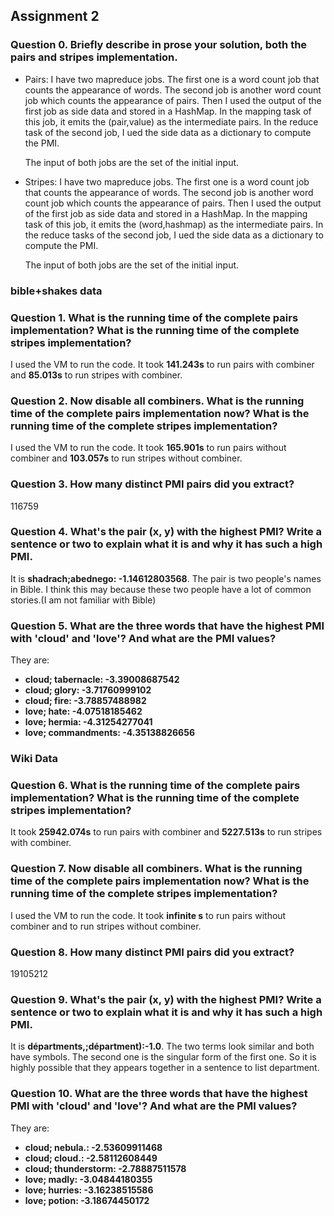 <h2>Assignment 2</h2>

<h3>Question 0. Briefly describe in prose your solution, both the pairs and stripes implementation.</h3>
<ul>
<li>Pairs: I have two mapreduce jobs. The first one is a word count job that counts the appearance of words. The second job is another word count job which counts the appearance of pairs. Then I used the output of the first job as side data and stored in a HashMap. In the mapping task of this job, it emits the (pair,value) as the intermediate pairs. In the reduce task of the second job, I ued the side data as a dictionary to compute the PMI.
<p>The input of both jobs are the set of the initial input.</p>
</li>
<li>Stripes: I have two mapreduce jobs. The first one is a word count job that counts the appearance of words. The second job is another word count job which counts the appearance of pairs. Then I used the output of the first job as side data and stored in a HashMap. In the mapping task of this job, it emits the (word,hashmap) as the intermediate pairs. In the reduce tasks of the second job, I ued the side data as a dictionary to compute the PMI.
<p>The input of both jobs are the set of the initial input.</p>
</ul>

<h3>bible+shakes data</h3>
<h3>Question 1. What is the running time of the complete pairs implementation? What is the running time of the complete stripes implementation?</h3> 
<p>I used the VM to run the code. It took <strong>141.243s</strong> to run pairs with combiner and <strong>85.013s</strong> to run stripes with combiner.</p>

<h3>Question 2. Now disable all combiners. What is the running time of the complete pairs implementation now? What is the running time of the complete stripes implementation? </h3>
<p>I used the VM to run the code. It took <strong>165.901s</strong> to run pairs without combiner and <strong>103.057s</strong> to run stripes without combiner.</p>


<h3>Question 3. How many distinct PMI pairs did you extract?</h3>
<p>116759</p>

<h3>Question 4. What's the pair (x, y) with the highest PMI? Write a sentence or two to explain what it is and why it has such a high PMI.</h3>
<p>It is <strong>shadrach;abednego: -1.14612803568</strong>. The pair is two people's names in Bible. I think this may because these two people have a lot of common stories.(I am not familiar with Bible)</p>

<h3>Question 5. What are the three words that have the highest PMI with 'cloud' and 'love'? And what are the PMI values?</h3>
<p>They are:
<strong><ul>
<li>cloud; tabernacle: -3.39008687542</li>
<li>cloud; glory: -3.71760999102</li>
<li>cloud; fire: -3.78857488982</li>
<li>love; hate: -4.07518185462</li>
<li>love; hermia: -4.31254277041</li>
<li>love; commandments: -4.35138826656</li>
</ul></strong></p>

<h3>Wiki Data</h3>
<h3>Question 6. What is the running time of the complete pairs implementation? What is the running time of the complete stripes implementation?</h3> 
<p>It took <strong>25942.074s</strong> to run pairs with combiner and <strong>5227.513s</strong> to run stripes with combiner.</p>

<h3>Question 7. Now disable all combiners. What is the running time of the complete pairs implementation now? What is the running time of the complete stripes implementation? </h3>
<p>I used the VM to run the code. It took <strong>infinite s</strong> to run pairs without combiner and <strong></strong> to run stripes without combiner.</p>

<h3>Question 8. How many distinct PMI pairs did you extract?</h3>
<p>19105212</p>

<h3>Question 9. What's the pair (x, y) with the highest PMI? Write a sentence or two to explain what it is and why it has such a high PMI.</h3>
<p>It is <strong>départments,;départment):-1.0</strong>. The two terms look similar and both have symbols. The second one is the singular form of the first one. So it is highly possible that they appears together in a sentence to list department.</p>

<h3>Question 10. What are the three words that have the highest PMI with 'cloud' and 'love'? And what are the PMI values?</h3>
<p>They are:
<strong><ul>
<li>cloud; nebula.: -2.53609911468</li>
<li>cloud; cloud.: -2.58112608449</li>
<li>cloud; thunderstorm: -2.78887511578</li>
<li>love; madly: -3.04844180355</li>
<li>love; hurries: -3.16238515586</li>
<li>love; potion: -3.18674450172</li>
</ul></strong></p>
